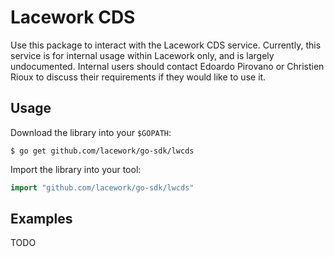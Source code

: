 # Lacework CDS

Use this package to interact with the Lacework CDS service. Currently, this service is for internal usage within
Lacework only, and is largely undocumented. Internal users should contact Edoardo Pirovano or Christien Rioux
to discuss their requirements if they would like to use it.

## Usage

Download the library into your `$GOPATH`:

    $ go get github.com/lacework/go-sdk/lwcds

Import the library into your tool:

```go
import "github.com/lacework/go-sdk/lwcds"
```

## Examples

TODO
